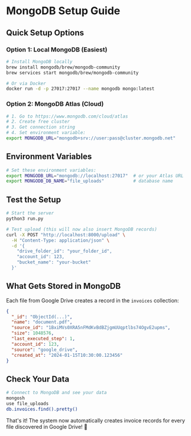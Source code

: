 # MongoDB Setup Guide

## Quick Setup Options

### Option 1: Local MongoDB (Easiest)
```bash
# Install MongoDB locally
brew install mongodb/brew/mongodb-community
brew services start mongodb/brew/mongodb-community

# Or via Docker
docker run -d -p 27017:27017 --name mongodb mongo:latest
```

### Option 2: MongoDB Atlas (Cloud)
```bash
# 1. Go to https://www.mongodb.com/cloud/atlas
# 2. Create free cluster
# 3. Get connection string
# 4. Set environment variable:
export MONGODB_URL="mongodb+srv://user:pass@cluster.mongodb.net"
```

## Environment Variables
```bash
# Set these environment variables:
export MONGODB_URL="mongodb://localhost:27017"  # or your Atlas URL
export MONGODB_DB_NAME="file_uploads"           # database name
```

## Test the Setup
```bash
# Start the server
python3 run.py

# Test upload (this will now also insert MongoDB records)
curl -X POST "http://localhost:8000/upload" \
  -H "Content-Type: application/json" \
  -d '{
    "drive_folder_id": "your_folder_id",
    "account_id": 123,
    "bucket_name": "your-bucket"
  }'
```

## What Gets Stored in MongoDB

Each file from Google Drive creates a record in the `invoices` collection:

```json
{
  "_id": "ObjectId(...)",
  "name": "document.pdf",
  "source_id": "1BxiMVs0XRA5nFMdKvBdBZjgmUUqptlbs74OgvE2upms",
  "size": 1048576,
  "last_executed_step": 1,
  "account_id": 123,
  "source": "google_drive",
  "created_at": "2024-01-15T10:30:00.123456"
}
```

## Check Your Data
```bash
# Connect to MongoDB and see your data
mongosh
use file_uploads
db.invoices.find().pretty()
```

That's it! The system now automatically creates invoice records for every file discovered in Google Drive! 🚀